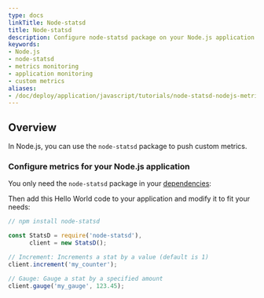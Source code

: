 ```yaml
---
type: docs
linkTitle: Node-statsd
title: Node-statsd
description: Configure node-statsd package on your Node.js application to push custom metrics with detailed step-by-step tutorials
keywords:
- Node.js
- node-statsd
- metrics monitoring
- application monitoring
- custom metrics
aliases:
- /doc/deploy/application/javascript/tutorials/node-statsd-nodejs-metrics
---
```


## Overview

In Node.js, you can use the `node-statsd` package to push custom metrics.

### Configure metrics for your Node.js application

You only need the `node-statsd` package in your [dependencies](/doc/applications/nodejs#npm-module-dependencies):

Then add this Hello World code to your application and modify it to fit your needs:

```javascript
// npm install node-statsd

const StatsD = require('node-statsd'),
      client = new StatsD();

// Increment: Increments a stat by a value (default is 1)
client.increment('my_counter');

// Gauge: Gauge a stat by a specified amount
client.gauge('my_gauge', 123.45);
```
